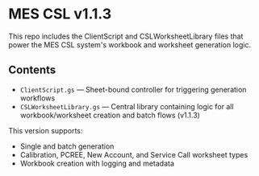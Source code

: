 # MES CSL v1.1.3

This repo includes the ClientScript and CSLWorksheetLibrary files that power the MES CSL system's workbook and worksheet generation logic.

## Contents

- `ClientScript.gs` — Sheet-bound controller for triggering generation workflows
- `CSLWorksheetLibrary.gs` — Central library containing logic for all workbook/worksheet creation and batch flows (v1.1.3)

This version supports:
- Single and batch generation
- Calibration, PCREE, New Account, and Service Call worksheet types
- Workbook creation with logging and metadata
